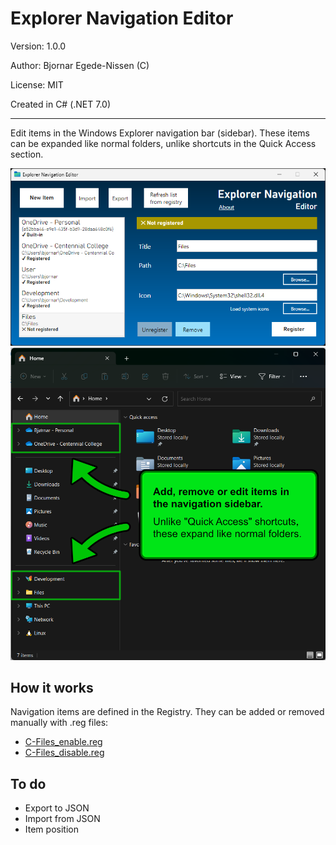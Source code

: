 # Explorer Navigation Editor

Version: 1.0.0

Author: Bjornar Egede-Nissen (C)

License: MIT

Created in C# (.NET 7.0)

---

Edit items in the Windows Explorer navigation bar (sidebar). These items can be expanded like normal folders, unlike shortcuts in the Quick Access section.



![Application screenshot](explorernavedit_screenshot.png)
![Windows explorer screenshot](explorer_screenshot.png)

## How it works

Navigation items are defined in the Registry. They can be added or removed manually with .reg files:

* [C-Files_enable.reg](C-Files_enable.reg)
* [C-Files_disable.reg](C-Files_disable.reg)

## To do

* Export to JSON
* Import from JSON
* Item position
